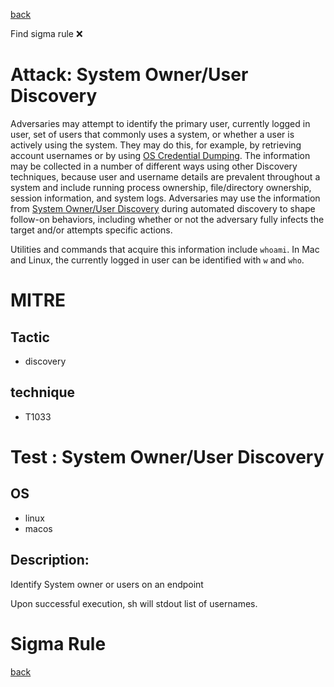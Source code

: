 
[back](../index.md)

Find sigma rule :x: 

# Attack: System Owner/User Discovery 

Adversaries may attempt to identify the primary user, currently logged in user, set of users that commonly uses a system, or whether a user is actively using the system. They may do this, for example, by retrieving account usernames or by using [OS Credential Dumping](https://attack.mitre.org/techniques/T1003). The information may be collected in a number of different ways using other Discovery techniques, because user and username details are prevalent throughout a system and include running process ownership, file/directory ownership, session information, and system logs. Adversaries may use the information from [System Owner/User Discovery](https://attack.mitre.org/techniques/T1033) during automated discovery to shape follow-on behaviors, including whether or not the adversary fully infects the target and/or attempts specific actions.

Utilities and commands that acquire this information include <code>whoami</code>. In Mac and Linux, the currently logged in user can be identified with <code>w</code> and <code>who</code>.

# MITRE
## Tactic
  - discovery


## technique
  - T1033


# Test : System Owner/User Discovery
## OS
  - linux
  - macos


## Description:
Identify System owner or users on an endpoint

Upon successful execution, sh will stdout list of usernames.


# Sigma Rule


[back](../index.md)
